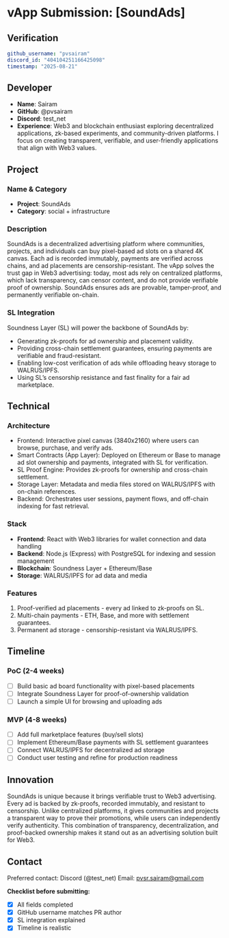 # vApp Submission: [SoundAds]

## Verification
```yaml
github_username: "pvsairam"
discord_id: "404104251166425098"
timestamp: "2025-08-21"
```

## Developer
- **Name**: Sairam
- **GitHub**: @pvsairam
- **Discord**: test_net
- **Experience**: Web3 and blockchain enthusiast exploring decentralized applications, zk-based experiments, and community-driven platforms. I focus on creating transparent, verifiable, and user-friendly applications that align with Web3 values.

## Project

### Name & Category
- **Project**: SoundAds
- **Category**: social + infrastructure

### Description
SoundAds is a decentralized advertising platform where communities, projects, and individuals can buy pixel-based ad slots on a shared 4K canvas. Each ad is recorded immutably, payments are verified across chains, and ad placements are censorship-resistant.
The vApp solves the trust gap in Web3 advertising: today, most ads rely on centralized platforms, which lack transparency, can censor content, and do not provide verifiable proof of ownership. SoundAds ensures ads are provable, tamper-proof, and permanently verifiable on-chain.

### SL Integration  
Soundness Layer (SL) will power the backbone of SoundAds by:

- Generating zk-proofs for ad ownership and placement validity.
- Providing cross-chain settlement guarantees, ensuring payments are verifiable and fraud-resistant.
- Enabling low-cost verification of ads while offloading heavy storage to WALRUS/IPFS.
- Using SL’s censorship resistance and fast finality for a fair ad marketplace.

## Technical

### Architecture
- Frontend: Interactive pixel canvas (3840x2160) where users can browse, purchase, and verify ads.
- Smart Contracts (App Layer): Deployed on Ethereum or Base to manage ad slot ownership and payments, integrated with SL for verification.
- SL Proof Engine: Provides zk-proofs for ownership and cross-chain settlement.
- Storage Layer: Metadata and media files stored on WALRUS/IPFS with on-chain references.
- Backend: Orchestrates user sessions, payment flows, and off-chain indexing for fast retrieval.

### Stack
- **Frontend**: React with Web3 libraries for wallet connection and data handling
- **Backend**: Node.js (Express) with PostgreSQL for indexing and session management
- **Blockchain**: Soundness Layer + Ethereum/Base
- **Storage**: WALRUS/IPFS for ad data and media

### Features
1. Proof-verified ad placements - every ad linked to zk-proofs on SL.
2. Multi-chain payments - ETH, Base, and more with settlement guarantees.
3. Permanent ad storage - censorship-resistant via WALRUS/IPFS.

## Timeline

### PoC (2-4 weeks)
- [ ] Build basic ad board functionality with pixel-based placements
- [ ] Integrate Soundness Layer for proof-of-ownership validation
- [ ] Launch a simple UI for browsing and uploading ads

### MVP (4-8 weeks)  
- [ ] Add full marketplace features (buy/sell slots)
- [ ] Implement Ethereum/Base payments with SL settlement guarantees
- [ ] Connect WALRUS/IPFS for decentralized ad storage
- [ ] Conduct user testing and refine for production readiness
  
## Innovation
SoundAds is unique because it brings verifiable trust to Web3 advertising. Every ad is backed by zk-proofs, recorded immutably, and resistant to censorship. Unlike centralized platforms, it gives communities and projects a transparent way to prove their promotions, while users can independently verify authenticity. This combination of transparency, decentralization, and proof-backed ownership makes it stand out as an advertising solution built for Web3.

## Contact
Preferred contact: Discord (@test_net)
Email: pvsr.sairam@gmail.com

**Checklist before submitting:**
- [x] All fields completed
- [x] GitHub username matches PR author  
- [x] SL integration explained
- [x] Timeline is realistic

